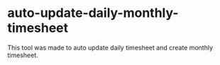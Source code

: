 # auto-update-daily-monthly-timesheet
This tool was made to auto update daily timesheet and create monthly timesheet.
